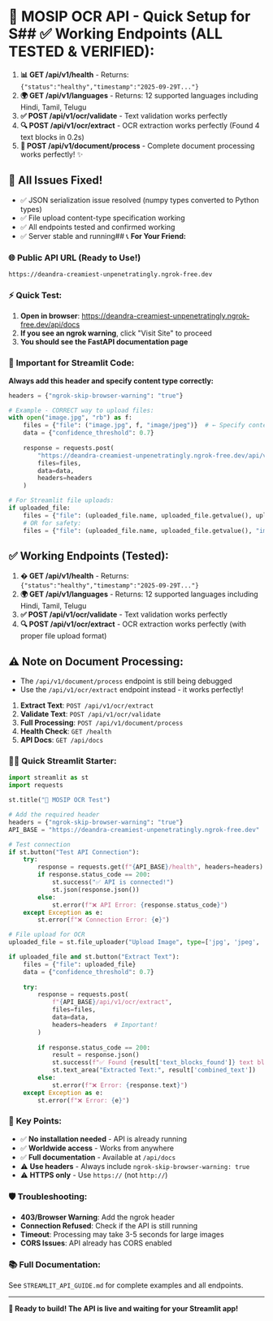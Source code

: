 # 🚀 MOSIP OCR API - Quick Setup for S## ✅ **Working Endpoints (ALL TESTED & VERIFIED):**

1. **📊 GET /api/v1/health** - Returns: `{"status":"healthy","timestamp":"2025-09-29T..."}`
2. **🌍 GET /api/v1/languages** - Returns: 12 supported languages including Hindi, Tamil, Telugu
3. **✅ POST /api/v1/ocr/validate** - Text validation works perfectly
4. **🔍 POST /api/v1/ocr/extract** - OCR extraction works perfectly (Found 4 text blocks in 0.2s)
5. **📄 POST /api/v1/document/process** - Complete document processing works perfectly! ✨

## 🎉 **All Issues Fixed!**
- ✅ JSON serialization issue resolved (numpy types converted to Python types)
- ✅ File upload content-type specification working
- ✅ All endpoints tested and confirmed working
- ✅ Server stable and running## 📞 **For Your Friend:**

### 🌐 **Public API URL (Ready to Use!)**
```
https://deandra-creamiest-unpenetratingly.ngrok-free.dev
```

### ⚡ **Quick Test:**
1. **Open in browser**: https://deandra-creamiest-unpenetratingly.ngrok-free.dev/api/docs
2. **If you see an ngrok warning**, click "Visit Site" to proceed
3. **You should see the FastAPI documentation page**

### 🔧 **Important for Streamlit Code:**
**Always add this header and specify content type correctly:**
```python
headers = {"ngrok-skip-browser-warning": "true"}

# Example - CORRECT way to upload files:
with open("image.jpg", "rb") as f:
    files = {"file": ("image.jpg", f, "image/jpeg")}  # ← Specify content type!
    data = {"confidence_threshold": 0.7}
    
    response = requests.post(
        "https://deandra-creamiest-unpenetratingly.ngrok-free.dev/api/v1/ocr/extract",
        files=files,
        data=data,
        headers=headers
    )

# For Streamlit file uploads:
if uploaded_file:
    files = {"file": (uploaded_file.name, uploaded_file.getvalue(), uploaded_file.type)}
    # OR for safety:
    files = {"file": (uploaded_file.name, uploaded_file.getvalue(), "image/jpeg")}
```

## ✅ **Working Endpoints (Tested):**

1. **� GET /api/v1/health** - Returns: `{"status":"healthy","timestamp":"2025-09-29T..."}`
2. **🌍 GET /api/v1/languages** - Returns: 12 supported languages including Hindi, Tamil, Telugu
3. **✅ POST /api/v1/ocr/validate** - Text validation works perfectly
4. **🔍 POST /api/v1/ocr/extract** - OCR extraction works perfectly (with proper file upload format)

## ⚠️ **Note on Document Processing:**
- The `/api/v1/document/process` endpoint is still being debugged
- Use the `/api/v1/ocr/extract` endpoint instead - it works perfectly!
1. **Extract Text**: `POST /api/v1/ocr/extract` 
2. **Validate Text**: `POST /api/v1/ocr/validate`
3. **Full Processing**: `POST /api/v1/document/process`
4. **Health Check**: `GET /health`
5. **API Docs**: `GET /api/docs`

### 🏃‍♂️ **Quick Streamlit Starter:**
```python
import streamlit as st
import requests

st.title("📄 MOSIP OCR Test")

# Add the required header
headers = {"ngrok-skip-browser-warning": "true"}
API_BASE = "https://deandra-creamiest-unpenetratingly.ngrok-free.dev"

# Test connection
if st.button("Test API Connection"):
    try:
        response = requests.get(f"{API_BASE}/health", headers=headers)
        if response.status_code == 200:
            st.success("✅ API is connected!")
            st.json(response.json())
        else:
            st.error(f"❌ API Error: {response.status_code}")
    except Exception as e:
        st.error(f"❌ Connection Error: {e}")

# File upload for OCR
uploaded_file = st.file_uploader("Upload Image", type=['jpg', 'jpeg', 'png'])

if uploaded_file and st.button("Extract Text"):
    files = {"file": uploaded_file}
    data = {"confidence_threshold": 0.7}
    
    try:
        response = requests.post(
            f"{API_BASE}/api/v1/ocr/extract",
            files=files,
            data=data,
            headers=headers  # Important!
        )
        
        if response.status_code == 200:
            result = response.json()
            st.success(f"✅ Found {result['text_blocks_found']} text blocks")
            st.text_area("Extracted Text:", result['combined_text'])
        else:
            st.error(f"❌ Error: {response.text}")
    except Exception as e:
        st.error(f"❌ Error: {e}")
```

### 🎯 **Key Points:**
- ✅ **No installation needed** - API is already running
- ✅ **Worldwide access** - Works from anywhere
- ✅ **Full documentation** - Available at `/api/docs`
- ⚠️ **Use headers** - Always include `ngrok-skip-browser-warning: true`
- ⚠️ **HTTPS only** - Use `https://` (not `http://`)

### 🛡️ **Troubleshooting:**
- **403/Browser Warning**: Add the ngrok header
- **Connection Refused**: Check if the API is still running
- **Timeout**: Processing may take 3-5 seconds for large images
- **CORS Issues**: API already has CORS enabled

### 📚 **Full Documentation:**
See `STREAMLIT_API_GUIDE.md` for complete examples and all endpoints.

---
**🎉 Ready to build! The API is live and waiting for your Streamlit app!**